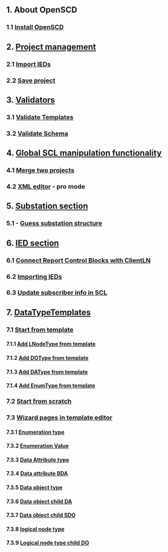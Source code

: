 ## 1. About OpenSCD
### 1.1 [Install OpenSCD](https://github.com/openscd/open-scd/wiki/Install-OpenSCD)

## 2. [Project management](https://github.com/openscd/open-scd/wiki/Project-workflow)
### 2.1 [Import IEDs](https://github.com/openscd/open-scd/wiki/Import-IEDs)
### 2.2 [Save project](https://github.com/openscd/open-scd/wiki/Save-project)

## 3. [Validators](https://github.com/openscd/open-scd/wiki/Validators)
### 3.1 [Validate Templates](https://github.com/openscd/open-scd/wiki/Validate-templates)
### 3.2 [Validate Schema](https://github.com/openscd/open-scd/wiki/Validate-schema)

## 4. [Global SCL manipulation functionality](https://github.com/openscd/open-scd/wiki/Global-SCL-manipulation)
### 4.1 [Merge two projects](https://github.com/openscd/open-scd/wiki/Merge-functionality)
### 4.2 [XML editor](https://github.com/openscd/open-scd/wiki/XML-code-editor) - **pro mode**

## 5. [Substation section](https://github.com/openscd/open-scd/wiki/Substation)
### 5.1 - [Guess substation structure](https://github.com/openscd/open-scd/wiki/Guess-substation-structure)

## 6. [IED section](https://github.com/openscd/open-scd/wiki/IED)
### 6.1 [Connect Report Control Blocks with ClientLN](https://github.com/openscd/open-scd/wiki/ClientLN)
### 6.2 [Importing IEDs](https://github.com/openscd/open-scd/wiki/Import-IEDs)
### 6.3 [Update subscriber info in SCL](https://github.com/openscd/open-scd/wiki/Update-subscriber-info)

## 7. [DataTypeTemplates](https://github.com/openscd/open-scd/wiki/DataTypeTemplates)
### 7.1 [Start from template](https://github.com/openscd/open-scd/wiki/Start-from-template)
#### 7.1.1 [Add LNodeType from template](https://github.com/openscd/open-scd/wiki/Add-LNodeType-from-templates)
#### 7.1.2 [Add DOType from template](https://github.com/openscd/open-scd/wiki/Add-DOType-from-templates)
#### 7.1.3 [Add DAType from template](https://github.com/openscd/open-scd/wiki/Add-DAType-from-templates)
#### 7.1.4 [Add EnumType from template](https://github.com/openscd/open-scd/wiki/Add-EnumType-from-templates)
### 7.2 [Start from scratch](https://github.com/openscd/open-scd/wiki/Start-from-scratch)
### 7.3 [Wizard pages in template editor](https://github.com/openscd/open-scd/wiki/All-template-editor-wizards)
#### 7.3.1 [Enumeration type](https://github.com/openscd/open-scd/wiki/Enumeration-EnumType)
#### 7.3.2 [Enumeration Value](https://github.com/openscd/open-scd/wiki/Enumeration-EnumVal)
#### 7.3.3 [Data Attribute type](https://github.com/openscd/open-scd/wiki/Data-attribute-type-DAType)
#### 7.3.4 [Data attribute BDA](https://github.com/openscd/open-scd/wiki/Data-attribute-type-child-BDA)
#### 7.3.5 [Data object type ](https://github.com/openscd/open-scd/wiki/Data-object-type-DOType)
#### 7.3.6 [Data object child DA](https://github.com/openscd/open-scd/wiki/Data-object-type-child-DA)
#### 7.3.7 [Data object child SDO](https://github.com/openscd/open-scd/wiki/Data-object-type-child-SDO)
#### 7.3.8 [logical node type](https://github.com/openscd/open-scd/wiki/Logical-node-type-LNodeType)
#### 7.3.9 [Logical node type child DO](https://github.com/openscd/open-scd/wiki/Logical-node-type-child-DO)


